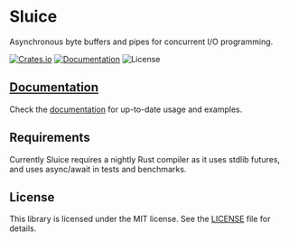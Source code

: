 # Sluice

Asynchronous byte buffers and pipes for concurrent I/O programming.

[![Crates.io](https://img.shields.io/crates/v/sluice.svg)](https://crates.io/crates/sluice)
[![Documentation](https://docs.rs/sluice/badge.svg)](https://docs.rs/sluice)
![License](https://img.shields.io/badge/license-MIT-blue.svg)

## [Documentation]

Check the [documentation] for up-to-date usage and examples.

## Requirements

Currently Sluice requires a nightly Rust compiler as it uses stdlib futures, and uses async/await in tests and benchmarks.

## License

This library is licensed under the MIT license. See the [LICENSE](LICENSE) file for details.


[Documentation]: https://docs.rs/sluice
